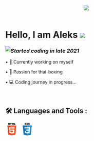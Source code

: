 <div align="center"><img src="https://media.giphy.com/media/1NYkJ0wTvncdXV5dN5/giphy.gif"></div>
<div align="center"><img src="https://komarev.com/ghpvc/?username=zErqq&style=flat-square&color=blue" alt=""/></div>
<h1>
    Hello, I am Aleks <img src="https://media.giphy.com/media/hvRJCLFzcasrR4ia7z/giphy.gif" width="20px">
</h1>
<img align="left" src="https://github-readme-stats.vercel.app/api?username=zErqq&theme=tokyonight&show_icons=true" />
<h3><i>Started coding in late 2021</i></h3>
<p>&#8226; 🚀 Currently working on myself</p>
<p>&#8226; 🥊 Passion for thai-boxing</p>
<p>&#8226; 💻 Coding journey in progress...</p>
<br>
<h2>🛠️ Languages and Tools :</h2>
<div>
    <img src="https://github.com/devicons/devicon/blob/master/icons/html5/html5-original-wordmark.svg"
    width="40" height="40"/>&nbsp;
    <img src="https://github.com/devicons/devicon/blob/master/icons/css3/css3-original-wordmark.svg"
    width="40" height="40"/>&nbsp;
    
</div>
